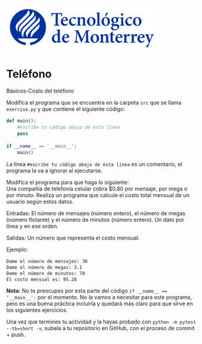 ![Tec de Monterrey](../../images/logotecmty.png)
# Teléfono
Básicos-Costo del teléfono

Modifica el programa que se encuentra en la carpeta `src` que se llama `exercise.py` y que contiene el siguiente código:

```python
def main():
    #escribe tu código abajo de esta línea
    pass

if __name__ == '__main__':
    main()
```

La línea `#escribe tu código abajo de esta línea` es un comentario, el programa la va a ignorar al ejecutarse.

Modifica el programa para que haga lo siguiente:
<br>
Una compañía de telefonía celular cobra $0.80 por mensaje, por mega o por minuto. Realiza un programa que calcule el costo total mensual de un usuario según estos datos.

Entradas:
El número de mensajes (número entero), el número de megas (número flotante) y el número de minutos (número entero). Un dato por línea y en ese orden.

Salidas:
Un número que representa el costo mensual.

Ejemplo:
```
Dame el número de mensajes: 38
Dame el número de megas: 3.1
Dame el número de minutos: 78
El costo mensual es: 95.28
```

**Nota:** No te preocupes por esta parte del código `if __name__ == '__main__':` por el momento. No la vamos a necesitar para este programa, pero es una buena práctica incluirla y quedará más claro para que sirve en los siguientes ejercicios.

Una vez que termines tu actividad y la hayas probado con
`python -m pytest --tb=short -v`,
subela a tu repositorio en GitHub, con el proceso de commit + push.
